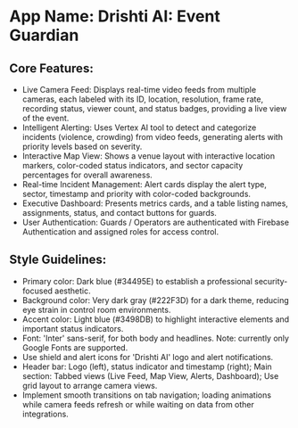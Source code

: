 # **App Name**: Drishti AI: Event Guardian

## Core Features:

- Live Camera Feed: Displays real-time video feeds from multiple cameras, each labeled with its ID, location, resolution, frame rate, recording status, viewer count, and status badges, providing a live view of the event.
- Intelligent Alerting: Uses Vertex AI tool to detect and categorize incidents (violence, crowding) from video feeds, generating alerts with priority levels based on severity.
- Interactive Map View: Shows a venue layout with interactive location markers, color-coded status indicators, and sector capacity percentages for overall awareness.
- Real-time Incident Management: Alert cards display the alert type, sector, timestamp and priority with color-coded backgrounds.
- Executive Dashboard: Presents metrics cards, and a table listing names, assignments, status, and contact buttons for guards.
- User Authentication: Guards / Operators are authenticated with Firebase Authentication and assigned roles for access control.

## Style Guidelines:

- Primary color: Dark blue (#34495E) to establish a professional security-focused aesthetic.
- Background color: Very dark gray (#222F3D) for a dark theme, reducing eye strain in control room environments.
- Accent color: Light blue (#3498DB) to highlight interactive elements and important status indicators.
- Font: 'Inter' sans-serif, for both body and headlines. Note: currently only Google Fonts are supported.
- Use shield and alert icons for 'Drishti AI' logo and alert notifications.
- Header bar: Logo (left), status indicator and timestamp (right); Main section: Tabbed views (Live Feed, Map View, Alerts, Dashboard); Use grid layout to arrange camera views.
- Implement smooth transitions on tab navigation; loading animations while camera feeds refresh or while waiting on data from other integrations.